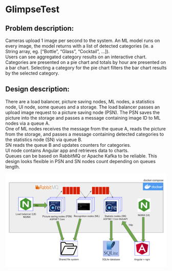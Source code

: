 # GlimpseTest

## Problem description:
Cameras upload 1 image per second to the system. An ML model runs on every image, the model returns with a list of detected categories (ie. a String array, eg. [“Bottle”, “Glass”, “Cocktail”, …]). <br/>Users can see aggregated category results on an interactive chart. Categories are presented on a pie chart and totals by hour are presented on a bar chart. Selecting a category for the pie chart filters the bar chart results by the selected category.

## Design description:
 There are a load balancer, picture saving nodes, ML nodes, a statistics node, UI node, some queues and a storage. The load balancer passes an upload image request to a picture saving node (PSN). The PSN saves the picture into the storage and passes a message containing image ID to ML nodes via a queue A. <br/> One of ML nodes receives the message from the queue A, reads the picture from the storage, and passes a message containing detected categories to the statistics node (SN) via queue B. <br/> SN reads the queue B and updates counters for categories. <br/> UI node contains Angular app and retrieves data to charts. <br/> Queues can be based on RabbitMQ or Apache Kafka to be reliable. This design looks flexible in PSN and SN nodes count depending on queues length. <br/>

![alt text](https://github.com/Gdegdevalera/GlimpseTest/blob/master/design.png?raw=true)
